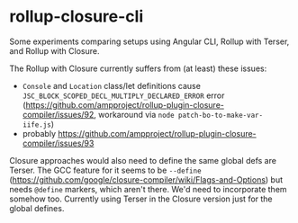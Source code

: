# rollup-closure-cli

Some experiments comparing setups using Angular CLI, Rollup with Terser, and Rollup with Closure.

The Rollup with Closure currently suffers from (at least) these issues:
  - `Console` and `Location` class/let definitions cause `JSC_BLOCK_SCOPED_DECL_MULTIPLY_DECLARED_ERROR` error (https://github.com/ampproject/rollup-plugin-closure-compiler/issues/92, workaround via `node patch-bo-to-make-var-iife.js`)
  - probably https://github.com/ampproject/rollup-plugin-closure-compiler/issues/93

Closure approaches would also need to define the same global defs are Terser. The GCC feature for it seems to be `--define` (https://github.com/google/closure-compiler/wiki/Flags-and-Options) but needs `@define` markers, which aren't there. We'd need to incorporate them somehow too. Currently using Terser in the Closure version just for the global defines.
